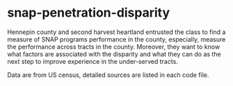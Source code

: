 # snap-penetration-disparity
Hennepin county and second harvest heartland entrusted the class to find a measure of SNAP programs performance in the county, especially, measure the performance across tracts in the county. Moreover, they want to know what factors are associated with the disparity and what they can do as the next step to improve experience in the under-served tracts.

Data are from US census, detailed sources are listed in each code file.
